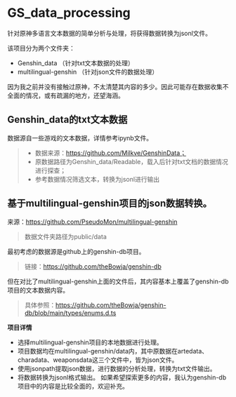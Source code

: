 # GS_data_processing
针对原神多语言文本数据的简单分析与处理，将获得数据转换为jsonl文件。

该项目分为两个文件夹：
- Genshin_data （针对txt文本数据的处理）
- multilingual-genshin （针对json文件的数据处理）

因为我之前并没有接触过原神，不太清楚其内容的多少。因此可能存在数据收集不全面的情况，或有疏漏的地方，还望海涵。

## Genshin_data的txt文本数据
数据源自一些游戏的文本数据，详情参考ipynb文件。
> - 数据来源：https://github.com/Milkve/GenshinData；
> - 原数据路径为Genshin_data/Readable，载入后针对txt文档的数据情况进行探查；
> - 参考数据情况筛选文本，转换为jsonl进行输出

## 基于multilingual-genshin项目的json数据转换。
来源：https://github.com/PseudoMon/multilingual-genshin
> 数据文件夹路径为public/data

最初考虑的数据源是github上的genshin-db项目。
> 链接：https://github.com/theBowja/genshin-db
 
但在对比了multilingual-genshin上面的文件后，其内容基本上覆盖了genshin-db项目的文本数据内容。
> 具体参照：https://github.com/theBowja/genshin-db/blob/main/types/enums.d.ts

**项目详情**
- 选择multilingual-genshin项目的本地数据进行处理。
- 项目数据均在multilingual-genshin/data内，其中原数据在artedata、charadata、weaponsdata这三个文件中，皆为json文件。
- 使用jsonpath提取json数据，进行数据的分析处理，转换为txt文件输出。
- 将数据转换为jsonl格式输出。
如果希望探索更多的内容，我认为genshin-db项目中的内容是比较全面的，欢迎补充。
